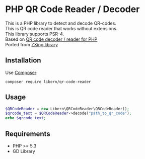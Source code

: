 # PHP QR Code Reader / Decoder
This is a PHP library to detect and decode QR-codes. <br>
This is QR code reader that works without extensions. <br>
This library supports PSR-4. <br>
Based on [QR code decoder / reader for PHP](https://github.com/khanamiryan/php-qrcode-detector-decoder) <br>
Ported from [ZXing library](https://github.com/zxing/zxing) <br>

## Installation 
Use [Composer](https://getcomposer.org/):
```
composer require libern/qr-code-reader
```

## Usage 
```php
$QRCodeReader = new Libern\QRCodeReader\QRCodeReader();
$qrcode_text = $QRCodeReader->decode("path_to_qr_code");
echo $qrcode_text;
```

## Requirements 
* PHP >= 5.3
* GD Library